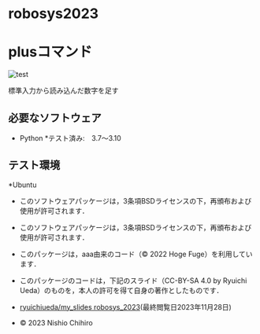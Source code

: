 # robosys2023

# plusコマンド
![test](https://github.com/nishio611/robosys2023/actions/workflows/test.yml/badge.svg)

標準入力から読み込んだ数字を足す

## 必要なソフトウェア
* Python
 *テスト済み:　3.7～3.10

## テスト環境
 *Ubuntu 

 * このソフトウェアパッケージは，3条項BSDライセンスの下，再頒布および使用が許可されます． 

 * このソフトウェアパッケージは，3条項BSDライセンスの下，再頒布および使用が許可されます．
 * このパッケージは，aaa由来のコード（© 2022 Hoge Fuge）を利用しています．
 * このパッケージのコードは，下記のスライド（CC-BY-SA 4.0 by Ryuichi Ueda）のものを，本人の許可を得て自身の著作としたものです．
 * [ryuichiueda/my_slides robosys_2023](https://github.com/ryuichiueda/my_slides/tree/master/robosys_2022)(最終閲覧日2023年11月28日)
 * © 2023 Nishio Chihiro

